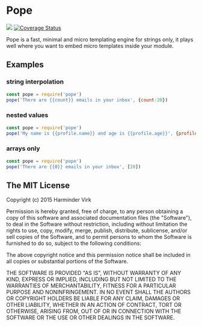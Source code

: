 # Pope

![](https://img.shields.io/travis/poppinss/pope.svg)
[![Coverage Status](https://coveralls.io/repos/poppinss/pope/badge.svg?branch=master&service=github)](https://coveralls.io/github/poppinss/pope?branch=master)

Pope is a fast, minimal and micro templating engine for strings only, it plays well where you want to embed micro templates inside your module.

## Examples

### string interpolation
```javascript
const pope = require('pope')
pope('There are {{count}} emails in your inbox', {count:20})
```

### nested values

```javascript
const pope = require('pope')
pope('My name is {{profile.name}} and age is {{profile.age}}', {profile: {name:'virk', age: 26}})
```

### arrays only

```javascript
const pope = require('pope')
pope('There are {{0}} emails in your inbox', [20])
```

## The MIT License

Copyright (c) 2015 Harminder Virk

Permission is hereby granted, free of charge, to any person obtaining a
copy of this software and associated documentation files (the "Software"),
to deal in the Software without restriction, including without limitation
the rights to use, copy, modify, merge, publish, distribute, sublicense,
and/or sell copies of the Software, and to permit persons to whom the
Software is furnished to do so, subject to the following conditions:

The above copyright notice and this permission notice shall be included in
all copies or substantial portions of the Software.

THE SOFTWARE IS PROVIDED "AS IS", WITHOUT WARRANTY OF ANY KIND, EXPRESS OR
IMPLIED, INCLUDING BUT NOT LIMITED TO THE WARRANTIES OF MERCHANTABILITY,
FITNESS FOR A PARTICULAR PURPOSE AND NONINFRINGEMENT. IN NO EVENT SHALL THE
AUTHORS OR COPYRIGHT HOLDERS BE LIABLE FOR ANY CLAIM, DAMAGES OR OTHER
LIABILITY, WHETHER IN AN ACTION OF CONTRACT, TORT OR OTHERWISE, ARISING
FROM, OUT OF OR IN CONNECTION WITH THE SOFTWARE OR THE USE OR OTHER
DEALINGS IN THE SOFTWARE.
